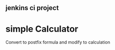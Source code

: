 ## jenkins ci project

# simple Calculator

Convert to postfix formula and modify to calculation 


